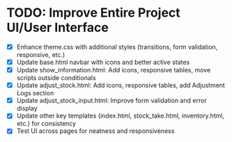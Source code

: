 # TODO: Improve Entire Project UI/User Interface

- [x] Enhance theme.css with additional styles (transitions, form validation, responsive, etc.)
- [x] Update base.html navbar with icons and better active states
- [x] Update show_information.html: Add icons, responsive tables, move scripts outside conditionals
- [x] Update adjust_stock.html: Add icons, responsive tables, add Adjustment Logs section
- [x] Update adjust_stock_input.html: Improve form validation and error display
- [x] Update other key templates (index.html, stock_take.html, inventory.html, etc.) for consistency
- [x] Test UI across pages for neatness and responsiveness
